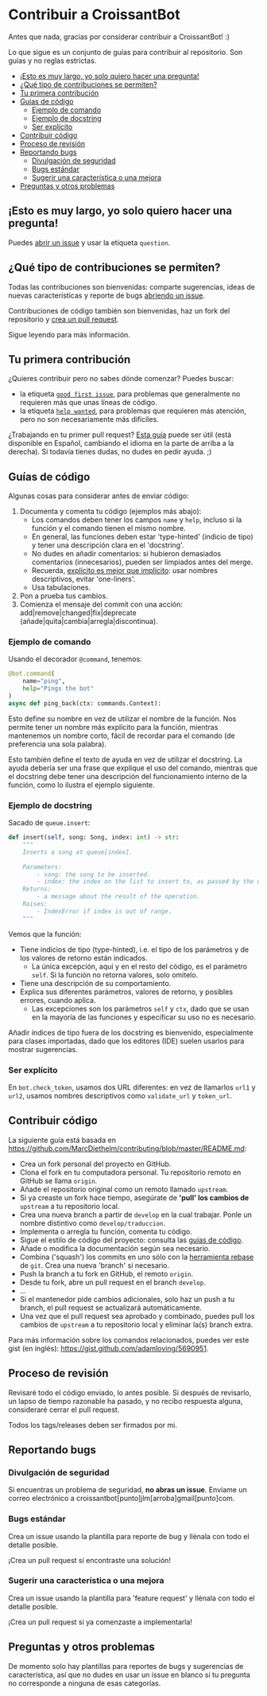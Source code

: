 # Contribuir a CroissantBot

Antes que nada, gracias por considerar contribuir a CroissantBot! :)

Lo que sigue es un conjunto de guías para contribuir al repositorio. Son guías y no reglas estrictas.

- [¡Esto es muy largo, yo solo quiero hacer una pregunta!](#esto-es-muy-largo-yo-solo-quiero-hacer-una-pregunta)
- [¿Qué tipo de contribuciones se permiten?](#qué-tipo-de-contribuciones-se-permiten)
- [Tu primera contribución](#tu-primera-contribución)
- [Guías de código](#guías-de-código)
	- [Ejemplo de comando](#ejemplo-de-comando)
	- [Ejemplo de docstring](#ejemplo-de-docstring)
	- [Ser explícito](#ser-explícito)
- [Contribuir código](#contribuir-código)
- [Proceso de revisión](#proceso-de-revisión)
- [Reportando bugs](#reportando-bugs)
	- [Divulgación de seguridad](#divulgación-de-seguridad)
	- [Bugs estándar](#bugs-estándar)
	- [Sugerir una característica o una mejora](#sugerir-una-característica-o-una-mejora)
- [Preguntas y otros problemas](#preguntas-y-otros-problemas)

## ¡Esto es muy largo, yo solo quiero hacer una pregunta!

Puedes [abrir un issue](https://github.com/JulioLoayzaM/CroissantBot/issues) y usar la etiqueta `question`.

## ¿Qué tipo de contribuciones se permiten?

Todas las contribuciones son bienvenidas: comparte sugerencias, ideas de nuevas características y reporte de bugs [abriendo un issue](https://github.com/JulioLoayzaM/CroissantBot/issues).

Contribuciones de código también son bienvenidas, haz un fork del repositorio y [crea un pull request](https://github.com/JulioLoayzaM/CroissantBot/pulls).

Sigue leyendo para más información.

## Tu primera contribución

¿Quieres contribuir pero no sabes dónde comenzar? Puedes buscar:

- la etiqueta [`good first issue`](https://github.com/JulioLoayzaM/CroissantBot/labels/good%20first%20issue), para problemas que generalmente no requieren más que unas líneas de código.
- la etiqueta [`help wanted`](https://github.com/JulioLoayzaM/CroissantBot/labels/help%20wanted), para problemas que requieren más atención, pero no son necesariamente más difíciles.

¿Trabajando en tu primer pull request? [Esta guía](https://opensource.guide/how-to-contribute/) puede ser útil (está disponible en Español, cambiando el idioma en la parte de arriba a la derecha). Si todavía tienes dudas, no dudes en pedir ayuda. ;)

## Guías de código

Algunas cosas para considerar antes de enviar código:

1. Documenta y comenta tu código (ejemplos más abajo):
   - Los comandos deben tener los campos `name` y `help`, incluso si la función y el comando tienen el mismo nombre.
   - En general, las funciones deben estar 'type-hinted' (indicio de tipo) y tener una descripción clara en el 'docstring'.
   - No dudes en añadir comentarios: si hubieron demasiados comentarios (innecesarios), pueden ser limpiados antes del merge.
   - Recuerda, [explícito es mejor que implícito](https://www.python.org/dev/peps/pep-0020/#the-zen-of-python): usar nombres descriptivos, evitar 'one-liners'.
   - Usa tabulaciones.
2. Pon a prueba tus cambios.
3. Comienza el mensaje del commit con una acción: add|remove|changed|fix|deprecate (añade|quita|cambia|arregla|discontinua).

### Ejemplo de comando

Usando el decorador `@command`, tenemos:

```python
@bot.command(
	name="ping",
	help="Pings the bot"
)
async def ping_back(ctx: commands.Context):
```

Esto define su nombre en vez de utilizar el nombre de la función. Nos permite tener un nombre más explícito para la función, mientras mantenemos un nombre corto, fácil de recordar para el comando (de preferencia una sola palabra).

Esto también define el texto de ayuda en vez de utilizar el docstring. La ayuda debería ser una frase que explique el uso del comando, mientras que el docstring debe tener una descripción del funcionamiento interno de la función, como lo ilustra el ejemplo siguiente.

### Ejemplo de docstring

Sacado de `queue.insert`:

```python
def insert(self, song: Song, index: int) -> str:
	"""
	Inserts a song at queue[index].
	
	Parameters:
		- song: the song to be inserted.
		- index: the index on the list to insert to, as passed by the user.
	Returns:
		- a message about the result of the operation.
	Raises:
		- IndexError if index is out of range.
	"""
```

Vemos que la función:

- Tiene indicios de tipo (type-hinted), i.e. el tipo de los parámetros y de los valores de retorno están indicados.
  - La única excepción, aquí y en el resto del código, es el parámetro `self`. Si la función no retorna valores, solo omitelo.
- Tiene una descripción de su comportamiento.
- Explica sus diferentes parámetros, valores de retorno, y posibles errores, cuando aplica.
  - Las excepciones son los parámetros `self` y `ctx`, dado que se usan en la mayoría de las funciones y especificar su uso no es necesario.

Añadir índices de tipo fuera de los docstring es bienvenido, especialmente para clases importadas, dado que los editores (IDE) suelen usarlos para mostrar sugerencias.

### Ser explícito

En `bot.check_token`, usamos dos URL diferentes: en vez de llamarlos `url1` y `url2`, usamos nombres descriptivos como `validate_url` y `token_url`.

## Contribuir código

La siguiente guía está basada en https://github.com/MarcDiethelm/contributing/blob/master/README.md:

- Crea un fork personal del proyecto en GitHub.
- Clona el fork en tu computadora personal. Tu repositorio remoto en GitHub se llama `origin`.
- Añade el repositorio original como un remoto llamado `upstream`.
- Si ya creaste un fork hace tiempo, asegúrate de **'pull' los cambios de** `upstream` a tu repositorio local.
- Crea una nueva branch a partir de `develop` en la cual trabajar. Ponle un nombre distintivo como `develop/traduccion`.
- Implementa o arregla tu función, comenta tu código.
- Sigue el estilo de código del proyecto: consulta las [guías de código](#guías-de-código).
- Añade o modifica la documentación según sea necesario.
- Combina ('squash') los commits en uno sólo con la [herramienta rebase](https://www.atlassian.com/git/tutorials/rewriting-history/git-rebase) de `git`. Crea una nueva 'branch' si necesario.
- Push la branch a tu fork en GitHub, el remoto `origin`.
- Desde tu fork, abre un pull request en el branch `develop`.
- …
- Si el mantenedor pide cambios adicionales, solo haz un push a tu branch, el pull request se actualizará automáticamente.
- Una vez que el pull request sea aprobado y combinado, puedes pull los cambios de `upstream` a tu repositorio local y eliminar la(s) branch extra.

Para más información sobre los comandos relacionados, puedes ver este gist (en inglés): https://gist.github.com/adamloving/5690951.

## Proceso de revisión

Revisaré todo el código enviado, lo antes posible. Si después de revisarlo, un lapso de tiempo razonable ha pasado, y no recibo respuesta alguna, consideraré cerrar el pull request.

Todos los tags/releases deben ser firmados por mi.

## Reportando bugs

### Divulgación de seguridad

Si encuentras un problema de seguridad, **no abras un issue**. Envíame un correo electrónico a croissantbot[punto]jlm[arroba]gmail[punto]com.

### Bugs estándar

Crea un issue usando la plantilla para reporte de bug y llénala con todo el detalle posible.

¡Crea un pull request si encontraste una solución!

### Sugerir una característica o una mejora

Crea un issue usando la plantilla para 'feature request' y llénala con todo el detalle posible.

¡Crea un pull request si ya comenzaste a implementarla!

## Preguntas y otros problemas

De momento solo hay plantillas para reportes de bugs y sugerencias de característica, así que no dudes en usar un issue en blanco si tu pregunta no corresponde a ninguna de esas categorías.